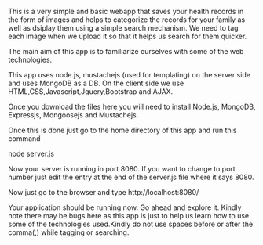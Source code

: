 This is a very simple and basic webapp that saves your health records in the form of images and helps to categorize the records for your family as well as dsiplay them using a simple search mechanism. We need to tag each image when we upload it so that it helps us search for them quicker.

The main aim of this app is to familiarize ourselves with some of the web technologies.

This app uses node.js, mustachejs (used for templating) on the server side and uses MongoDB as a DB. On the client side we use HTML,CSS,Javascript,Jquery,Bootstrap and AJAX.

Once you download the files here you will need to install Node.js, MongoDB, Expressjs, Mongoosejs and Mustachejs.

Once this is done just go to the home directory of this app and run this command

node server.js

Now your server is running in port 8080. If you want to change to port number just edit the entry at the end of the server.js file where it says 8080.

Now just go to the browser and type http://localhost:8080/

Your application should be running now. Go ahead and explore it.
Kindly note there may be bugs here as this app is just to help us learn how to use some of the technologies used.Kindly do not use spaces before or after the comma(,) while tagging or searching.
